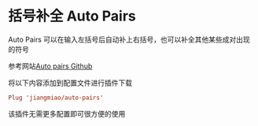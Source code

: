 # 括号补全 Auto Pairs

Auto Pairs 可以在输入左括号后自动补上右括号，也可以补全其他某些成对出现的符号

参考网站[Auto pairs Github](https://github.com/jiangmiao/auto-pairs)

将以下内容添加到配置文件进行插件下载

```conf title="$HOME/.config/nvim/init.vim" linenums="1"
Plug 'jiangmiao/auto-pairs'
```

该插件无需更多配置即可很方便的使用
